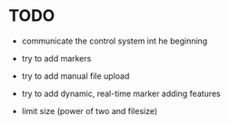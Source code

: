 # TODO

- communicate the control system int he beginning
- try to add markers
- try to add manual file upload

- try to add dynamic, real-time marker adding features


- limit size (power of two and filesize)